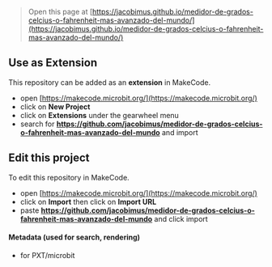 
> Open this page at [https://jacobimus.github.io/medidor-de-grados-celcius-o-fahrenheit-mas-avanzado-del-mundo/](https://jacobimus.github.io/medidor-de-grados-celcius-o-fahrenheit-mas-avanzado-del-mundo/)

## Use as Extension

This repository can be added as an **extension** in MakeCode.

* open [https://makecode.microbit.org/](https://makecode.microbit.org/)
* click on **New Project**
* click on **Extensions** under the gearwheel menu
* search for **https://github.com/jacobimus/medidor-de-grados-celcius-o-fahrenheit-mas-avanzado-del-mundo** and import

## Edit this project

To edit this repository in MakeCode.

* open [https://makecode.microbit.org/](https://makecode.microbit.org/)
* click on **Import** then click on **Import URL**
* paste **https://github.com/jacobimus/medidor-de-grados-celcius-o-fahrenheit-mas-avanzado-del-mundo** and click import

#### Metadata (used for search, rendering)

* for PXT/microbit
<script src="https://makecode.com/gh-pages-embed.js"></script><script>makeCodeRender("{{ site.makecode.home_url }}", "{{ site.github.owner_name }}/{{ site.github.repository_name }}");</script>
